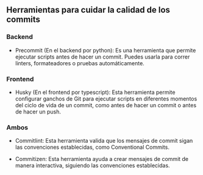 ## Herramientas para cuidar la calidad de los commits

### Backend
* Precommit (En el backend por python): Es una herramienta que permite ejecutar scripts antes de hacer un commit. Puedes usarla para correr linters, formateadores o pruebas automáticamente.

### Frontend
* Husky (En el frontend por typescript): Esta herramienta permite configurar ganchos de Git para ejecutar scripts en diferentes momentos del ciclo de vida de un commit, como antes de hacer un commit o antes de hacer un push.

### Ambos
* Commitlint: Esta herramienta valida que los mensajes de commit sigan las convenciones establecidas, como Conventional Commits.

* Commitizen: Esta herramienta ayuda a crear mensajes de commit de manera interactiva, siguiendo las convenciones establecidas.